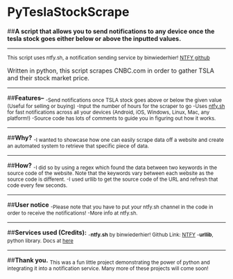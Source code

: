 # PyTeslaStockScrape
##**A script that allows you to send notifications to any device once the tesla stock goes either below or above the inputted values.**
____________________________________________________________________________

<sub>This script uses ntfy.sh, a notification sending service by binwiederhier! [NTFY github](https://github.com/binwiederhier/ntfy)

Written in python, this script scrapes CNBC.com in order to gather TSLA and their stock market price.</sub>
____________________________________________________________________________
##**Features–**
<sub>-Send notifications once TSLA stock goes above or below the given value (Useful for selling or buying)
-Input the number of hours for the scraper to go
-Uses [ntfy.sh](https://ntfy.sh) for fast notifications across all your devices (Android, iOS, Windows, Linux, Mac, any platform!)
-Source code has lots of comments to guide you in figuring out how it works.</sub>
____________________________________________________________________________
##**Why?**
<sub>-I wanted to showcase how one can easily scrape data off a website and create an automated system to retrieve that specific piece of data.</sub>
____________________________________________________________________________
##**How?**
<sub>-I did so by using a regex which found the data between two keywords in the source code of the website. Note that the keywords vary between each website as the source code is different.
-I used urllib to get the source code of the URL and refresh that code every few seconds. </sub>
____________________________________________________________________________
##**User notice**
<sub>-Please note that you have to put your ntfy.sh channel in the code in order to receive the notifications!
-More info at ntfy.sh.</sub>
____________________________________________________________________________
##**Services used (Credits):**
<sub>-**ntfy.sh** by binwiederhier! Github Link: [NTFY](https://github.com/binwiederhier/ntfy)
-**urllib**, python library. Docs at [here](https://docs.python.org/3/library/urllib.html)</sub>
____________________________________________________________________________
##**Thank you.**
<sub>This was a fun little project demonstrating the power of python and integrating it into a notification service. Many more of these projects will come soon!</sub>

